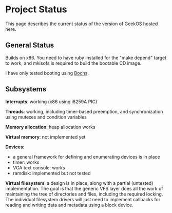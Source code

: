 # Project Status #

This page describes the current status of the version of GeekOS
hosted here.

## General Status ##

Builds on x86.  You need to have ruby
installed for the "make depend" target to work,
and mkisofs is required to build the bootable
CD image.

I have only tested booting using [Bochs](http://bochs.sourceforge.net/).

## Subsystems ##

**Interrupts**: working (x86 using i8259A PIC)

**Threads**: working, including timer-based preemption,
and synchronization using mutexes and condition variables

**Memory allocation**: heap allocation works

**Virtual memory**: not implemented yet

**Devices**:

  * a general framework for defining and enumerating devices is in place
  * timer: works
  * VGA text console: works
  * ramdisk: implemented but not tested

**Virtual filesystem**: a design is in place, along with
a partial (untested) implementation.  The goal is that
the generic VFS layer does all the work of maintaining
the tree of directories and files, including the
required locking.  The individual filesystem drivers
will just need to implement callbacks for reading and
writing data and metadata using a block device.